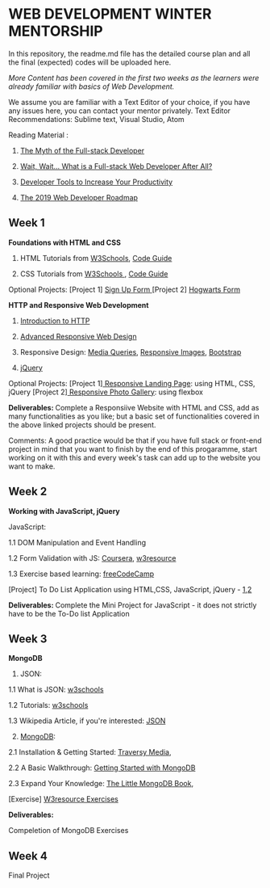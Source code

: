 <h1> WEB DEVELOPMENT WINTER MENTORSHIP </h1>


In this repository, the readme.md file has the detailed course plan and all the final (expected) codes will be uploaded here. 

<i>More Content has been covered in the first two weeks as the learners were already familiar with basics of Web Development.
</i>

We assume you are familiar with a Text Editor of your choice, if you have any issues here, you can contact your mentor privately. 
Text Editor Recommendations: Sublime text, Visual Studio, Atom 

Reading Material <more to come>: 
1. <a href = "https://www.andyshora.com/full-stack-developers.html"> The Myth of the Full-stack Developer </a>

2. <a href = "https://edward-designer.com/web/full-stack-web-developer/"> Wait, Wait… What is a Full-stack Web Developer After All? </a>

3. <a href="https://medium.com/better-programming/developer-tools-to-increase-your-productivity-6f4ec0c96dd9">Developer Tools to Increase Your Productivity</a>

4. <a href="https://medium.com/@sunilsandhu/the-web-developer-roadmap-for-2019-692cb02d36a4">The 2019 Web Developer Roadmap</a>
  


<h2> Week 1 </h2> 

<b>Foundations with HTML and CSS</b>

1. HTML Tutorials from <a href = "https://www.w3schools.com/html/default.asp">W3Schools</a>, <a href = "https://codeguide.co/#html">Code Guide </a>

2. CSS Tutorials from <a href = "https://www.w3schools.com/css/default.asp"> W3Schools </a>, <a href = "https://codeguide.co/#css">Code Guide </a>

Optional Projects:
[Project 1] <a href = "https://www.youtube.com/watch?v=OAzgHGrIHWY&list=PLJ8MMmYtV80_JcsDdNXpa3ckjd-Rh4fsD"> Sign Up Form </a>
[Project 2] <a href = "https://medium.com/frontendshortcut/make-hogwarts-admission-form-in-html-and-css-1cdc21165997"> Hogwarts Form </a>


<b> HTTP and Responsive Web Development </b>

1. <a href = "https://launchschool.com/books/http/read/introduction">Introduction to HTTP </a>

2. <a href = "https://learn.shayhowe.com/advanced-html-css/responsive-web-design/">Advanced Responsive Web Design</a>

3. Responsive Design: <a href= "https://www.youtube.com/watch?v=VQjy_33t8cg">Media Queries</a>, <a href="https://internetingishard.com/html-and-css/responsive-images/">Responsive Images</a>, <a href ="https://www.w3schools.com/bootstrap/default.asp"> Bootstrap </a> 

4. <a href = "http://jqfundamentals.com/chapter/jquery-basics">jQuery</a> 

Optional Projects: 
[Project 1]<a href = "https://www.youtube.com/watch?v=GJXXf3_dcng&t=177s"> Responsive Landing Page</a>: using HTML, CSS, jQuery
[Project 2]<a href = "https://medium.com/frontendshortcut/how-to-make-a-polaroid-photo-gallery-in-html-and-css-d68f5a306c84"> Responsive Photo Gallery</a>: using flexbox 

<b>Deliverables: </b>
Complete a Responsiive Website with HTML and CSS, add as many functionalities as you like; but a basic set of functionalities covered in the above linked projects should be present. 

Comments: A good practice would be that if you have full stack or front-end project in mind that you want to finish by the end of this progaramme, start working on it with this and every week's task can add up to the website you want to make.


<h2> Week 2</h2>

<b>Working with JavaScript, jQuery </b>

JavaScript: 

1.1 DOM Manipulation and Event Handling

1.2 Form Validation with JS: <a href ="https://www.coursera.org/learn/javascript/lecture/LhVoE/simple-validation">Coursera</a>, <a href="https://www.w3resource.com/javascript/form/javascript-form-validation.php">w3resource</a> 

1.3 Exercise based learning: <a href="https://www.freecodecamp.org/learn/javascript-algorithms-and-data-structures/basic-javascript/">freeCodeCamp</a> 

[Project] To Do List Application using HTML,CSS, JavaScript, jQuery - <a href="https://www.youtube.com/watch?v=2wCpkOk2uCg&t=2s">1</a>,<a href ="https://www.youtube.com/watch?v=bGLZ2pwCaiI&t=157s">2</a>


<b>Deliverables: </b>
Complete the Mini Project for JavaScript - it does not strictly have to be the To-Do list Application


<h2> Week 3 </h2> 

<b> MongoDB </b>

1. JSON:

1.1 What is JSON: <a href = "https://www.w3schools.com/whatis/whatis_json.asp">w3schools</a>

1.2 Tutorials: <a href = "https://www.w3schools.com/js/js_json_intro.asp">w3schools</a>

1.3 Wikipedia Article, if you're interested: <a href = "https://en.wikipedia.org/wiki/JSON">JSON</a> 


2. <a href = "https://www.mongodb.com/">MongoDB</a>: 
 
2.1 Installation & Getting Started: <a href = "https://www.youtube.com/watch?v=-56x56UppqQ">Traversy Media</a>, 

2.2 A Basic Walkthrough: <a href = "https://www.freecodecamp.org/news/learn-mongodb-a4ce205e7739/">Getting Started with MongoDB</a>

2.3 Expand Your Knowledge: <a href="https://www.openmymind.net/2011/3/28/The-Little-MongoDB-Book/">The Little MongoDB Book</a>, 

[Exercise] <a href="https://www.w3resource.com/mongodb-exercises/">W3resource Exercises</a>


<b>Deliverables: </b>

Compeletion of MongoDB Exercises 

<h2> Week 4 </h2>

Final Project
